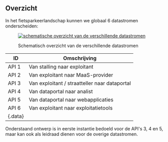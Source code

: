 ## Overzicht

In het fietsparkeerlandschap kunnen we globaal 6 datastromen onderscheiden:

<figure>

[![schematische overzicht van de verschillende datastromen](../images/diagram_crow_api_overzicht.png)](../images/diagram_crow_api_overzicht.png)

<figcaption>Schematisch overzicht van de verschillende datastromen</figcaption>
</figure>

| ID | Omschrijving |
| -- | ------------------------------------------------------------------------------ |
| API 1  | Van stalling naar exploitant |
| API 2  | Van exploitant naar MaaS-provider |
| API 3  | Van exploitant / straatteller naar dataportal  |
| API 4  | Van dataportal naar analist |
| API 5  | Van dataportal naar webapplicaties | 
| API 6  | Van exploitant naar exploitatietools | 
| {.data}

Onderstaand ontwerp is in eerste instantie bedoeld voor de API's 3, 4 en 5, maar kan ook als leidraad dienen voor de overige datastromen.
